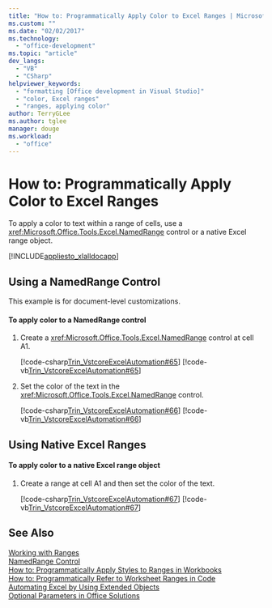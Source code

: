 ```yaml
---
title: "How to: Programmatically Apply Color to Excel Ranges | Microsoft Docs"
ms.custom: ""
ms.date: "02/02/2017"
ms.technology: 
  - "office-development"
ms.topic: "article"
dev_langs: 
  - "VB"
  - "CSharp"
helpviewer_keywords: 
  - "formatting [Office development in Visual Studio]"
  - "color, Excel ranges"
  - "ranges, applying color"
author: TerryGLee
ms.author: tglee
manager: douge
ms.workload: 
  - "office"
---
```

# How to: Programmatically Apply Color to Excel Ranges
  To apply a color to text within a range of cells, use a <xref:Microsoft.Office.Tools.Excel.NamedRange> control or a native Excel range object.  
  
 [!INCLUDE[appliesto_xlalldocapp](../vsto/includes/appliesto-xlalldocapp-md.md)]  
  
## Using a NamedRange Control  
 This example is for document-level customizations.  
  
#### To apply color to a NamedRange control  
  
1.  Create a <xref:Microsoft.Office.Tools.Excel.NamedRange> control at cell A1.  
  
     [!code-csharp[Trin_VstcoreExcelAutomation#65](../vsto/codesnippet/CSharp/Trin_VstcoreExcelAutomationCS/Sheet1.cs#65)]
     [!code-vb[Trin_VstcoreExcelAutomation#65](../vsto/codesnippet/VisualBasic/Trin_VstcoreExcelAutomation/Sheet1.vb#65)]  
  
2.  Set the color of the text in the <xref:Microsoft.Office.Tools.Excel.NamedRange> control.  
  
     [!code-csharp[Trin_VstcoreExcelAutomation#66](../vsto/codesnippet/CSharp/Trin_VstcoreExcelAutomationCS/Sheet1.cs#66)]
     [!code-vb[Trin_VstcoreExcelAutomation#66](../vsto/codesnippet/VisualBasic/Trin_VstcoreExcelAutomation/Sheet1.vb#66)]  
  
## Using Native Excel Ranges  
  
#### To apply color to a native Excel range object  
  
1.  Create a range at cell A1 and then set the color of the text.  
  
     [!code-csharp[Trin_VstcoreExcelAutomation#67](../vsto/codesnippet/CSharp/Trin_VstcoreExcelAutomationCS/Sheet1.cs#67)]
     [!code-vb[Trin_VstcoreExcelAutomation#67](../vsto/codesnippet/VisualBasic/Trin_VstcoreExcelAutomation/Sheet1.vb#67)]  
  
## See Also  
 [Working with Ranges](../vsto/working-with-ranges.md)   
 [NamedRange Control](../vsto/namedrange-control.md)   
 [How to: Programmatically Apply Styles to Ranges in Workbooks](../vsto/how-to-programmatically-apply-styles-to-ranges-in-workbooks.md)   
 [How to: Programmatically Refer to Worksheet Ranges in Code](../vsto/how-to-programmatically-refer-to-worksheet-ranges-in-code.md)   
 [Automating Excel by Using Extended Objects](../vsto/automating-excel-by-using-extended-objects.md)   
 [Optional Parameters in Office Solutions](../vsto/optional-parameters-in-office-solutions.md)  
  
  